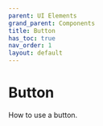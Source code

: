```yaml
---
parent: UI Elements
grand_parent: Components
title: Button
has_toc: true
nav_order: 1
layout: default
---
```


# Button

How to use a button.

